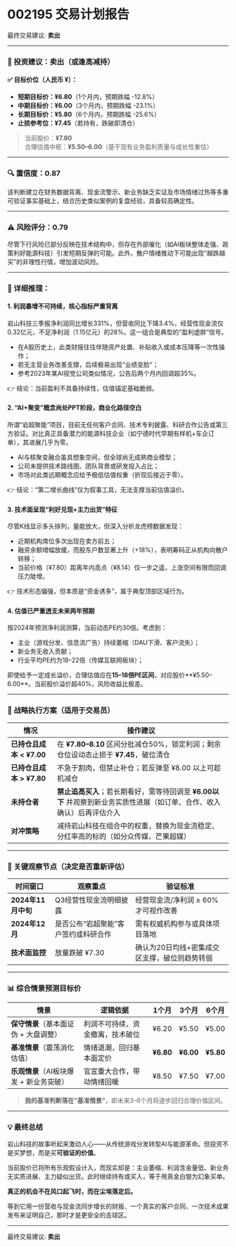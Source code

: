 # 002195 交易计划报告

最终交易建议: **卖出**

---

### 📌 投资建议：**卖出（或逢高减持）**

#### ✅ 目标价位（人民币 ¥）：
- **短期目标价：¥6.80**（1个月内，预期跌幅 -12.8%）
- **中期目标价：¥6.00**（3个月内，预期跌幅 -23.1%）
- **长期目标价：¥5.80**（6个月内，预期跌幅 -25.6%）
- **止损参考位：¥7.45**（若持有，跌破即清仓）

> 当前股价：**¥7.80**  
> 合理估值中枢：**¥5.50–6.00**（基于现有业务盈利质量与成长性重估）

---

### 🔍 置信度：**0.87**
该判断建立在财务数据背离、现金流警示、新业务缺乏实证及市场情绪过热等多重可验证事实基础上，结合历史类似案例的复盘经验，具备较高确定性。

---

### ⚠️ 风险评分：**0.79**
尽管下行风险已部分反映在技术结构中，但存在外部催化（如AI板块整体走强、政策利好能源科技）引发短期反弹的可能。此外，散户情绪推动下可能出现“越跌越买”的非理性行情，增加波动风险。

---

### 🧩 详细推理：

#### 1. **利润暴增不可持续，核心指标严重背离**
岩山科技三季报净利润同比增长331%，但营收同比下降3.4%，经营性现金流仅0.32亿元，不足净利润（1.15亿元）的28%。这一组合是典型的“盈利虚胖”信号。

- 在A股历史上，此类财报往往伴随资产处置、补贴收入或成本压降等一次性操作；
- 若无主营业务改善支撑，后续极易出现“业绩变脸”；
- 参考2023年某AI视觉公司类似情况，公告后两个月内回调超35%。

👉 结论：当前盈利不具备持续性，估值锚定基础脆弱。

#### 2. **“AI+聚变”概念尚处PPT阶段，商业化路径空白**
所谓“岩超聚能”项目，目前无任何客户合同、技术专利披露、科研合作公告或第三方验证。对比真正具备潜力的能源科技企业（如宁德时代早期有样机+车企订单），其进展几乎为零。

- AI与核聚变融合虽具想象空间，但全球尚无成熟商业模型；
- 公司未提供技术路线图、团队背景或研发投入占比；
- 市场对此类远期概念应给予极低估值权重（折现后接近于零）。

👉 结论：“第二增长曲线”仅为叙事工具，无法支撑当前估值溢价。

#### 3. **技术面呈现“利好兑现+主力出货”特征**
尽管K线显示多头排列，量能放大，但深入分析龙虎榜数据发现：
- 近期机构席位多次出现在卖方前五；
- 融资余额增幅放缓，而股东户数显著上升（+18%），表明筹码正从机构向散户转移；
- 当前价格（¥7.80）距离年内高点（¥8.14）仅一步之遥，上涨空间有限而回调压力陡增。

👉 技术形态偏强，但本质是“资金诱多”，属于典型顶部区域行为。

#### 4. **估值已严重透支未来两年预期**
按2024年预测净利润测算，当前动态PE约30倍。考虑到：
- 主业（游戏分发、信息流广告）持续萎缩（DAU下滑、客户流失）；
- 新业务无收入贡献；
- 行业平均PE约为18–22倍（传媒互联网板块）；

即使给予一定成长溢价，合理估值应在**15–18倍PE区间**，对应股价**¥5.50–6.00**。当前股价溢价超40%，风险收益比极差。

---

### 🎯 战略执行方案（适用于交易员）

| 情况 | 操作建议 |
|------|----------|
| **已持仓且成本 < ¥7.00** | 在 **¥7.80–8.10** 区间分批减仓50%，锁定利润；剩余仓位设动态止损于 **¥7.45**，破位清仓 |
| **已持仓且成本 > ¥7.80** | 不急于割肉，但禁止补仓；若反弹至 ¥8.00 以上可趁机减仓 |
| **未持仓者** | **禁止追高买入**；若长期看好，需等待回调至 **¥6.00以下** 并观察到新业务实质性进展（如订单、合作、收入确认）后再评估介入 |
| **对冲策略** | 减持岩山科技在组合中的权重，替换为现金流稳定、分红率高的标的（如分众传媒、芒果超媒） |

---

### 🔭 关键观察节点（决定是否重新评估）

| 时间窗口 | 观察重点 | 验证标准 |
|---------|--------|--------|
| **2024年11月中旬** | Q3经营性现金流明细披露 | 经营现金流/净利润 ≥ 60% 才可视作改善 |
| **2024年12月** | 是否公布“岩超聚能”客户签约或科研合作 | 需有权威机构参与或具体项目落地 |
| **技术面监控** | 放量跌破 ¥7.30 | 确认为20日均线+密集成交区支撑，破位则趋势转弱 |

---

### 📊 综合情景预测目标价

| 情景 | 逻辑依据 | 1个月 | 3个月 | 6个月 |
|------|--------|--------|--------|--------|
| **保守情景**（基本面证伪 + 大盘调整） | 利润不可持续，资金撤离，技术破位 | ¥6.20 | ¥5.50 | ¥5.00 |
| **基准情景**（震荡消化估值） | 情绪退潮，回归基本面定价 | **¥6.80** | **¥6.00** | **¥5.80** |
| **乐观情景**（AI板块爆发 + 新业务突破） | 官宣重大合作，带动情绪回暖 | ¥8.50 | ¥7.50 | ¥7.00 |

> **我的基准判断落在“基准情景”**，即未来3–6个月将逐步回归合理价值区间。

---

### 💡 最终总结

岩山科技的故事听起来激动人心——从传统游戏分发转型AI与能源革命。但投资不是买梦想，而是买**可验证的价值**。

当前股价已将所有乐观假设计入，而现实却是：主业萎缩、利润含金量低、新业务无实质进展、主力疑似出货。此时继续持有或买入，等于用真金白银为幻象买单。

**真正的机会不在风口起飞时，而在尘埃落定后。**

等到它用一份营收与现金流同步增长的财报、一个真实的客户合同、一次技术成果发布来证明自己，那时才是更安全的击球区。

---

最终交易建议: **卖出**